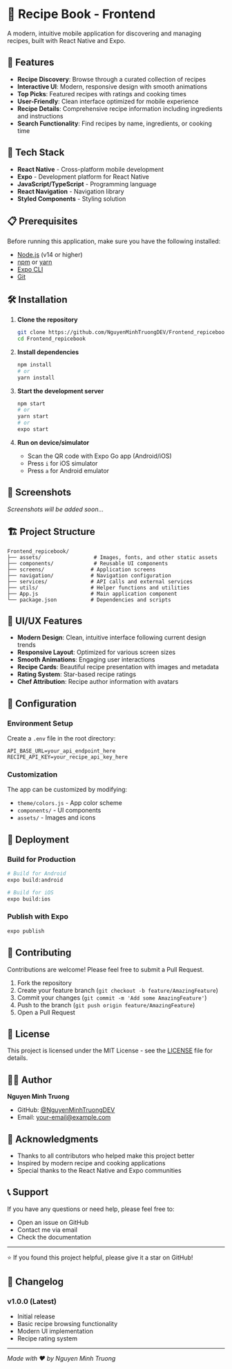 # 🍳 Recipe Book - Frontend

A modern, intuitive mobile application for discovering and managing recipes, built with React Native and Expo.

## 📱 Features

- **Recipe Discovery**: Browse through a curated collection of recipes
- **Interactive UI**: Modern, responsive design with smooth animations
- **Top Picks**: Featured recipes with ratings and cooking times
- **User-Friendly**: Clean interface optimized for mobile experience
- **Recipe Details**: Comprehensive recipe information including ingredients and instructions
- **Search Functionality**: Find recipes by name, ingredients, or cooking time

## 🚀 Tech Stack

- **React Native** - Cross-platform mobile development
- **Expo** - Development platform for React Native
- **JavaScript/TypeScript** - Programming language
- **React Navigation** - Navigation library
- **Styled Components** - Styling solution

## 📋 Prerequisites

Before running this application, make sure you have the following installed:

- [Node.js](https://nodejs.org/) (v14 or higher)
- [npm](https://www.npmjs.com/) or [yarn](https://yarnpkg.com/)
- [Expo CLI](https://docs.expo.dev/get-started/installation/)
- [Git](https://git-scm.com/)

## 🛠️ Installation

1. **Clone the repository**
   ```bash
   git clone https://github.com/NguyenMinhTruongDEV/Frontend_repicebook.git
   cd Frontend_repicebook
   ```

2. **Install dependencies**
   ```bash
   npm install
   # or
   yarn install
   ```

3. **Start the development server**
   ```bash
   npm start
   # or
   yarn start
   # or
   expo start
   ```

4. **Run on device/simulator**
   - Scan the QR code with Expo Go app (Android/iOS)
   - Press `i` for iOS simulator
   - Press `a` for Android emulator

## 📱 Screenshots

<!-- Add your app screenshots here -->
*Screenshots will be added soon...*

## 🏗️ Project Structure

```
Frontend_repicebook/
├── assets/                 # Images, fonts, and other static assets
├── components/             # Reusable UI components
├── screens/               # Application screens
├── navigation/            # Navigation configuration
├── services/              # API calls and external services
├── utils/                 # Helper functions and utilities
├── App.js                 # Main application component
└── package.json           # Dependencies and scripts
```

## 🎨 UI/UX Features

- **Modern Design**: Clean, intuitive interface following current design trends
- **Responsive Layout**: Optimized for various screen sizes
- **Smooth Animations**: Engaging user interactions
- **Recipe Cards**: Beautiful recipe presentation with images and metadata
- **Rating System**: Star-based recipe ratings
- **Chef Attribution**: Recipe author information with avatars

## 🔧 Configuration

### Environment Setup

Create a `.env` file in the root directory:

```env
API_BASE_URL=your_api_endpoint_here
RECIPE_API_KEY=your_recipe_api_key_here
```

### Customization

The app can be customized by modifying:
- `theme/colors.js` - App color scheme
- `components/` - UI components
- `assets/` - Images and icons

## 🚀 Deployment

### Build for Production

```bash
# Build for Android
expo build:android

# Build for iOS
expo build:ios
```

### Publish with Expo

```bash
expo publish
```

## 🤝 Contributing

Contributions are welcome! Please feel free to submit a Pull Request.

1. Fork the repository
2. Create your feature branch (`git checkout -b feature/AmazingFeature`)
3. Commit your changes (`git commit -m 'Add some AmazingFeature'`)
4. Push to the branch (`git push origin feature/AmazingFeature`)
5. Open a Pull Request

## 📝 License

This project is licensed under the MIT License - see the [LICENSE](LICENSE) file for details.

## 👨‍💻 Author

**Nguyen Minh Truong**
- GitHub: [@NguyenMinhTruongDEV](https://github.com/NguyenMinhTruongDEV)
- Email: [your-email@example.com](mailto:your-email@example.com)

## 🙏 Acknowledgments

- Thanks to all contributors who helped make this project better
- Inspired by modern recipe and cooking applications
- Special thanks to the React Native and Expo communities

## 📞 Support

If you have any questions or need help, please feel free to:
- Open an issue on GitHub
- Contact me via email
- Check the documentation

---

⭐ If you found this project helpful, please give it a star on GitHub!

## 🔄 Changelog

### v1.0.0 (Latest)
- Initial release
- Basic recipe browsing functionality
- Modern UI implementation
- Recipe rating system

---

*Made with ❤️ by Nguyen Minh Truong*